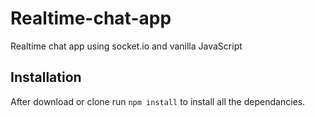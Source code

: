# Realtime-chat-app
Realtime chat app using socket.io and vanilla JavaScript

## Installation 
After download or clone run `npm install` to install all the dependancies.
